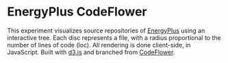 EnergyPlus CodeFlower
==========

This experiment visualizes source repositories of <a href="http://apps1.eere.energy.gov/buildings/energyplus/">EnergyPlus</a> using an interactive tree. Each disc represents a file, with a radius proportional to the number of lines of code (loc). All rendering is done client-side, in JavaScript. Built with <a href="https://github.com/mbostock/d3">d3.js</a> and branched from <a href="http://redotheweb.com/CodeFlower/">CodeFlower</a>. 

